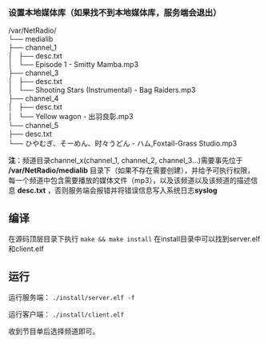 ### 设置本地媒体库（如果找不到本地媒体库，服务端会退出）
/var/NetRadio/<br/>
└── medialib<br/>
    ├── channel_1<br/>
    │   ├── desc.txt<br/>
    │   └── Episode 1 - Smitty Mamba.mp3<br/>
    ├── channel_3<br/>
    │   ├── desc.txt<br/>
    │   └── Shooting Stars (Instrumental) - Bag Raiders.mp3<br/>
    ├── channel_4<br/>
    │   ├── desc.txt<br/>
    │   └── Yellow wagon - 出羽良彰.mp3<br/>
    └── channel_5<br/>
        ├── desc.txt<br/>
        └── ひやむぎ、そーめん、时々うどん - ハム,Foxtail-Grass Studio.mp3<br/>

**注**：频道目录channel_x(channel_1, channel_2, channel_3...)需要事先位于 **/var/NetRadio/medialib** 目录下（如果不存在需要创建），并给予可执行权限，每一个频道中包含需要播放的媒体文件（mp3），以及该频道以及该频道的描述信息 **desc.txt** ，否则服务端会报错并将错误信息写入系统日志**syslog**

## 编译
在源码顶层目录下执行
`make && make install`
在install目录中可以找到server.elf和client.elf

## 运行

运行服务端：
`./install/server.elf -f`

运行客户端：
`./install/client.elf`

收到节目单后选择频道即可。

        

